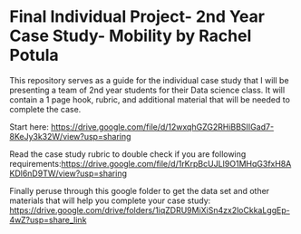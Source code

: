 # Final Individual Project- 2nd Year Case Study- Mobility by Rachel Potula 
This repository serves as a guide for the individual case study that I will be presenting a team of 2nd year students for their Data science class.
It will contain a 1 page hook, rubric, and additional material that will be needed to complete the case.

Start here: https://drive.google.com/file/d/12wxqhGZG2RHiBBSIIGad7-8KeJy3k32W/view?usp=sharing

Read the case study rubric to double check if you are following requirements:https://drive.google.com/file/d/1rKrpBcUJLI9O1MHqG3fxH8AKDl6nD9TW/view?usp=sharing

Finally peruse through this google folder to get the data set and other materials that will help you complete your case study: https://drive.google.com/drive/folders/1iqZDRU9MiXiSn4zx2loCkkaLggEp-4wZ?usp=share_link
